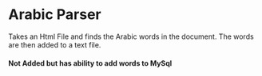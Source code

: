 # Arabic Parser
Takes an Html File and finds the Arabic words in the document. The words are then added to a text file. 

<h4>Not Added but has ability to add words to MySql</h4>
